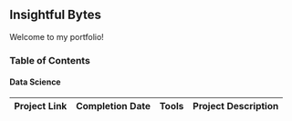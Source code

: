 ## Insightful Bytes
Welcome to my portfolio! 

### Table of Contents

#### Data Science 
| Project Link | Completion Date | Tools | Project Description | 
| --- | --- | --- | --- |
